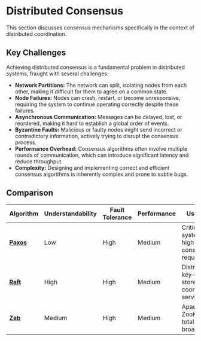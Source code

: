 # Distributed Consensus



This section discusses consensus mechanisms specifically in the context of distributed coordination.

## Key Challenges

Achieving distributed consensus is a fundamental problem in distributed systems, fraught with several challenges:

-   **Network Partitions:** The network can split, isolating nodes from each other, making it difficult for them to agree on a common state.
-   **Node Failures:** Nodes can crash, restart, or become unresponsive, requiring the system to continue operating correctly despite these failures.
-   **Asynchronous Communication:** Messages can be delayed, lost, or reordered, making it hard to establish a global order of events.
-   **Byzantine Faults:** Malicious or faulty nodes might send incorrect or contradictory information, actively trying to disrupt the consensus process.
-   **Performance Overhead:** Consensus algorithms often involve multiple rounds of communication, which can introduce significant latency and reduce throughput.
-   **Complexity:** Designing and implementing correct and efficient consensus algorithms is inherently complex and prone to subtle bugs.

## Comparison

| Algorithm | Understandability | Fault Tolerance | Performance | Use Case |
|---|---|---|---|---|
| **[Paxos](./paxos)** | Low | High | Medium | Critical systems, high-consistency requirements |
| **[Raft](./raft)** | High | High | Medium | Distributed key-value stores, coordination services |
| **[Zab](./zab)** | Medium | High | Medium | Apache ZooKeeper, total order broadcast |
